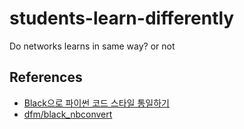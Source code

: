 # students-learn-differently
Do networks learns in same way? or not

## References
- [Black으로 파이썬 코드 스타일 통일하기](https://www.daleseo.com/python-black/)
- [dfm/black_nbconvert](https://github.com/dfm/black_nbconvert)
